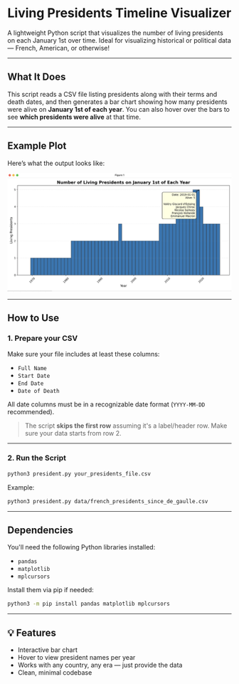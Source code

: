 # Living Presidents Timeline Visualizer

A lightweight Python script that visualizes the number of living presidents on each January 1st over time. Ideal for visualizing historical or political data — French, American, or otherwise!

---

## What It Does

This script reads a CSV file listing presidents along with their terms and death dates, and then generates a bar chart showing how many presidents were alive on **January 1st of each year**. You can also hover over the bars to see **which presidents were alive** at that time.

---

## Example Plot

Here’s what the output looks like:

![Living Presidents Plot](images/plot.png)  

---

## How to Use

### 1. Prepare your CSV

Make sure your file includes at least these columns:
- `Full Name`
- `Start Date`
- `End Date`
- `Date of Death`

All date columns must be in a recognizable date format (`YYYY-MM-DD` recommended).

> The script **skips the first row** assuming it's a label/header row. Make sure your data starts from row 2.

---

### 2. Run the Script

```bash
python3 president.py your_presidents_file.csv
```

Example:

```bash
python3 president.py data/french_presidents_since_de_gaulle.csv
```

---

## Dependencies

You'll need the following Python libraries installed:

- `pandas`
- `matplotlib`
- `mplcursors`

Install them via pip if needed:

```bash
python3 -m pip install pandas matplotlib mplcursors
```

---

## 💡 Features

- Interactive bar chart
- Hover to view president names per year
- Works with any country, any era — just provide the data
- Clean, minimal codebase
